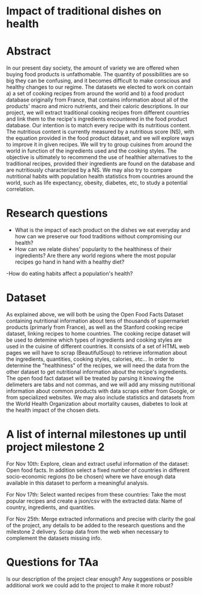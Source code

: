 # Impact of traditional dishes on health

# Abstract

In our present day society, the amount of variety we are offered when buying food products is unfathomable. The quantity of possibilities are so big they can be confusing, and it becomes difficult to make conscious and healthy changes to our regime. 
The datasets we elected to work on contain a) a set of cooking recipes from around the world and b) a food product database originally from France, that contains information about all of the products' macro and micro nutrients, and their caloric descriptions. In our project, we will extract traditional cooking recipes from different countries and link them to the recipe's ingredients encountered in the food product database. Our intention is to match every recipe with its nutritious content. The nutritious content is currently measured by a nutritious score (NS), with the equation provided in the food product dataset, and we will explore ways to improve it in given recipes. We will try to group cuisines from around the world in function of the ingredients used and the cooking styles. The objective is ultimately to recommend the use of healthier alternatives to the traditional recipes, provided their ingredients are found on the database and are nutritiously characterized by a NS.  We may also try to compare nutritional habits with population health statistics from countries around the world, such as life expectancy, obesity, diabetes, etc, to study a potential correlation.

# Research questions

- What is the impact of each product on the dishes we eat everyday and how can we preserve our food traditions without compromising our health?
- How can we relate dishes' popularity to the healthiness of their ingredients? Are there any world regions where the most popular recipes go hand in hand with a healthy diet?

-How do eating habits affect a population's health?

# Dataset

As explained above, we will both be using the Open Food Facts Dataset containing nutritional information about tens of thousands of supermarket products (primarly from France), as well as the Stanford cooking recipe dataset, linking recipes to home countries. The cooking recipe dataset will be used to detemine which types of ingredients and cooking styles are used in the cuisine of different countries. It consists of a set of HTML web pages we will have to scrap (BeautifulSoup) to retrieve information about the ingredients, quantities, cooking styles, calories, etc... In order to determine the "healthiness" of the recipes, we will need the data from the other dataset to get nutritional information about the recipe's ingredients. The open food fact dataset will be treated by parsing it knowing the delimeters are tabs and not commas, and we will add any missing nutritional information about common products with data scraps either from Google, or from specialized websites. We may also include statistics and datasets from the World Health Organization about mortality causes, diabetes to look at the health impact of the chosen diets.

# A list of internal milestones up until project milestone 2

For Nov 10th: Explore, clean and extract useful information of the dataset: Open food facts. In addition select a fixed number of countries in different socio-economic regions (to be chosen) where we have enough data available in this dataset to perform a meaningful analysis.

For Nov 17th: Select wanted recipes from these countries: Take the most popular recipes and create a json/csv with the extracted data: Name of country, ingredients, and quantities.

For Nov 25th: Merge extracted informations and precise with clarity the goal of the project, any details to be added to the research questions and the milestone 2 delivery. Scrap data from the web when necessary to complement the datasets missing info.

# Questions for TAa

Is our description of the project clear enough?
Any suggestions or possible additional work we could add to the project to make it more robust?
